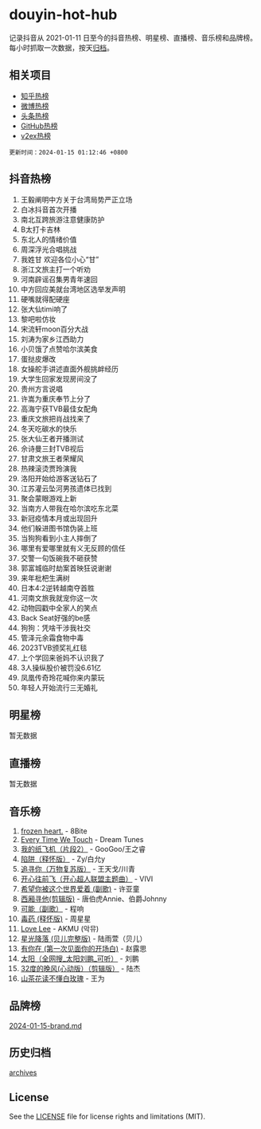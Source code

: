 # douyin-hot-hub

记录抖音从 2021-01-11 日至今的抖音热榜、明星榜、直播榜、音乐榜和品牌榜。每小时抓取一次数据，按天[归档](archives)。

## 相关项目

- [知乎热榜](https://github.com/lonnyzhang423/zhihu-hot-hub)
- [微博热榜](https://github.com/lonnyzhang423/weibo-hot-hub)
- [头条热榜](https://github.com/lonnyzhang423/toutiao-hot-hub)
- [GitHub热榜](https://github.com/lonnyzhang423/github-hot-hub)
- [v2ex热榜](https://github.com/lonnyzhang423/v2ex-hot-hub)


`更新时间：2024-01-15 01:12:46 +0800`

## 抖音热榜

1. 王毅阐明中方关于台湾局势严正立场
1. 白冰抖音首次开播
1. 南北互跨旅游注意健康防护
1. B太打卡吉林
1. 东北人的情绪价值
1. 周深浮光合唱挑战
1. 我姓甘 欢迎各位小心“甘”
1. 浙江文旅主打一个听劝
1. 河南辟谣召集男青年速回
1. 中方回应美就台湾地区选举发声明
1. 硬嘴就得配硬座
1. 张大仙timi响了
1. 黎吧啦仿妆
1. 宋流轩moon百分大战
1. 刘涛为家乡江西助力
1. 小贝饿了点赞哈尔滨美食
1. 蛋挞皮爆改
1. 女操舵手讲述直面外舰挑衅经历
1. 大学生回家发现房间没了
1. 贵州方言说唱
1. 许嵩为重庆奉节上分了
1. 高海宁获TVB最佳女配角
1. 重庆文旅把肖战找来了
1. 冬天吃碳水的快乐
1. 张大仙王者开播测试
1. 佘诗曼三封TVB视后
1. 甘肃文旅王者荣耀风
1. 热辣滚烫贾玲演我
1. 洛阳开始给游客送钻石了
1. 江苏灌云坠河男孩遗体已找到
1. 聚会蒙眼游戏上新
1. 当南方人带我在哈尔滨吃东北菜
1. 新冠疫情本月或出现回升
1. 他们躲进图书馆伪装上班
1. 当狗狗看到小主人摔倒了
1. 哪里有爱哪里就有义无反顾的信任
1. 交警一句饭碗我不砸获赞
1. 郭富城临时劫案首映狂说谢谢
1. 来年枇杷生满树
1. 日本4:2逆转越南夺首胜
1. 河南文旅我就宠你这一次
1. 动物园戳中全家人的笑点
1. Back Seat好强的be感
1. 狗狗：凭啥干涉我社交
1. 管泽元余霜食物中毒
1. 2023TVB颁奖礼红毯
1. 上个学回来爸妈不认识我了
1. 3人操纵股价被罚没6.61亿
1. 凤凰传奇玲花喊你来内蒙玩
1. 年轻人开始流行三无婚礼

## 明星榜

暂无数据

## 直播榜

暂无数据

## 音乐榜

1. [frozen heart.](https://sf6-cdn-tos.douyinstatic.com/obj/tos-cn-ve-2774/oIIWJfyjIACZA9zQMtnJ6hQQhFC4vhCupoRBsO) - 8Bite
1. [Every Time We Touch](https://sf6-cdn-tos.douyinstatic.com/obj/tos-cn-ve-2774/ogN6lUKQeBBfEVhIOMikG1CcJjugxk1tztZyhP) - Dream Tunes
1. [我的纸飞机（片段2）](https://sf3-cdn-tos.douyinstatic.com/obj/tos-cn-ve-2774/oM2ZrKcg2CD5AeRB2gkeXOFB1IxAGJdZPazYHf) - GooGoo/王之睿
1. [陷阱（释怀版）](https://sf86-cdn-tos.douyinstatic.com/obj/tos-cn-ve-2774/oE8C21LeZrzKLDFfQYgMzx4GAIHageG5IzayY7) - Zy/白允y
1. [追寻你（万物复苏版）](https://sf6-cdn-tos.douyinstatic.com/obj/tos-cn-ve-2774/oYeAZJsbjIDit9APmBg8u6uDUQnHmoCf3gbo74) - 王天戈/川青
1. [开心往前飞（开心超人联盟主题曲）](https://sf86-cdn-tos.douyinstatic.com/obj/tos-cn-ve-2774/9d8fb7c82cf1421fb93a9fe925275e0a) - VIVI
1. [希望你被这个世界爱着 (副歌)](https://sf86-cdn-tos.douyinstatic.com/obj/tos-cn-ve-2774/oUHCmWQfZlE3QQBKBeD8rCFLpJzPgCpImhsxMt) - 许亚童
1. [西厢寻他(剪辑版)](https://sf3-cdn-tos.douyinstatic.com/obj/tos-cn-ve-2774/oUsAVfAQKlRNxEv5qxvIB8o5qmIWUcXbzJKJhw) - 唐伯虎Annie、伯爵Johnny
1. [可能（副歌）](https://sf3-cdn-tos.douyinstatic.com/obj/tos-cn-ve-2774/cde1731888894259b333569393c2fb51) - 程响
1. [毒药 (释怀版)](https://sf6-cdn-tos.douyinstatic.com/obj/tos-cn-ve-2774/oYILMEAzspdZBIzy4frJNB8ZHPHWAhiwowd4Ad) - 周星星
1. [Love Lee](https://sf86-cdn-tos.douyinstatic.com/obj/tos-cn-ve-2774/o05GbkJGbCBTdDnMtB0fwOYgkeZp23vrWQDQBS) - AKMU (악뮤)
1. [星光降落 (贝儿完整版)](https://sf86-cdn-tos.douyinstatic.com/obj/tos-cn-ve-2774/okwB9hAwyAtsFFkFBzAX1hOOfQuIoMNs0W2Mwr) - 陆雨萱（贝儿）
1. [有你在 (第一次见面你的开场白)](https://sf86-cdn-tos.douyinstatic.com/obj/tos-cn-ve-2774/oAthrQ3ClJBfI57uBoFEgNDYtNCZ0TSYQQfxQ0) - 赵露思
1. [太阳（全网搜_太阳刘鹏_可听）](https://sf86-cdn-tos.douyinstatic.com/obj/tos-cn-ve-2774/ogWbyIQnlBFImVbeDocRdCIYtBHlbJXgfZMvgz) - 刘鹏
1. [32度的晚风(心动版）（剪辑版）](https://sf86-cdn-tos.douyinstatic.com/obj/tos-cn-ve-2774/owNyabsyWdzUulxhoJfK8IBXgp0UMQAHpvGh2B) - 陆杰
1. [山茶花读不懂白玫瑰](https://sf3-cdn-tos.douyinstatic.com/obj/tos-cn-ve-2774/osfn8B7DktrRHEPJgPCfDbw7QDQEkwC16BxZg9) - 王为

## 品牌榜

[2024-01-15-brand.md](archives/2024-01-15-brand.md)

## 历史归档

[archives](archives)

## License

See the [LICENSE](LICENSE) file for license rights and limitations (MIT).
